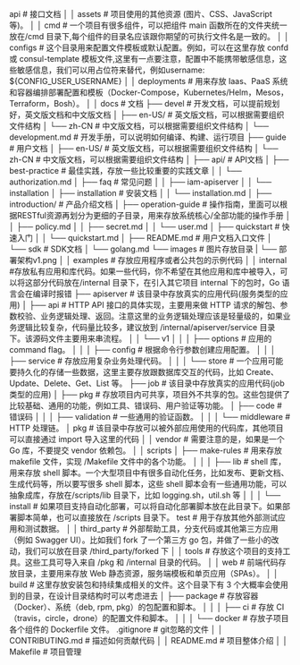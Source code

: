 api # 接口文档
│
│
assets # 项目使用的其他资源 (图片、CSS、JavaScript 等)。
│
│
cmd  # 一个项目有很多组件，可以把组件 main 函数所在的文件夹统一放在/cmd 目录下,每个组件的目录名应该跟你期望的可执行文件名是一致的。
│
│
configs # 这个目录用来配置文件模板或默认配置。例如，可以在这里存放 confd 或 consul-template 模板文件,这里有一点要注意，配置中不能携带敏感信息，这些敏感信息，我们可以用占位符来替代，例如username: ${CONFIG_USER_USERNAME}
│
│
deployments # 用来存放 Iaas、PaaS 系统和容器编排部署配置和模板（Docker-Compose，Kubernetes/Helm，Mesos，Terraform，Bosh）。
│
│
docs # 文档
├── devel                            # 开发文档，可以提前规划好，英文版文档和中文版文档
│   ├── en-US/                       # 英文版文档，可以根据需要组织文件结构
│   └── zh-CN                        # 中文版文档，可以根据需要组织文件结构
│       └── development.md           # 开发手册，可以说明如何编译、构建、运行项目
├── guide                            # 用户文档
│   ├── en-US/                       # 英文版文档，可以根据需要组织文件结构
│   └── zh-CN                        # 中文版文档，可以根据需要组织文件结构
│       ├── api/                     # API文档
│       ├── best-practice            # 最佳实践，存放一些比较重要的实践文章
│       │   └── authorization.md
│       ├── faq                      # 常见问题
│       │   ├── iam-apiserver
│       │   └── installation
│       ├── installation             # 安装文档
│       │   └── installation.md
│       ├── introduction/            # 产品介绍文档
│       ├── operation-guide          # 操作指南，里面可以根据RESTful资源再划分为更细的子目录，用来存放系统核心/全部功能的操作手册
│       │   ├── policy.md
│       │   ├── secret.md
│       │   └── user.md
│       ├── quickstart               # 快速入门
│       │   └── quickstart.md
│       ├── README.md                # 用户文档入口文件
│       └── sdk                      # SDK文档
│           └── golang.md
└── images                           # 图片存放目录
|    └── 部署架构v1.png
│
│
examples # 存放应用程序或者公共包的示例代码 
│
│
internal #存放私有应用和库代码。如果一些代码，你不希望在其他应用和库中被导入，可以将这部分代码放在/internal 目录下，在引入其它项目 internal 下的包时，Go 语言会在编译时报错
├── apiserver # 该目录中存放真实的应用代码(服务类型的应用)
│   ├── api # HTTP API 接口的具体实现，主要用来做 HTTP 请求的解包、参数校验、业务逻辑处理、返回。注意这里的业务逻辑处理应该是轻量级的，如果业务逻辑比较复杂，代码量比较多，建议放到 /internal/apiserver/service 目录下。该源码文件主要用来串流程。
│   │    └── v1
│   │ 
│   ├── options # 应用的 command flag。
│   │ 
│   ├── config # 根据命令行参数创建应用配置。
│   │ 
│   ├── service # 存放应用复杂业务处理代码。
│   │ 
│   └── store # 一个应用可能要持久化的存储一些数据，这里主要存放跟数据库交互的代码，比如 Create、Update、Delete、Get、List 等。
├── job # 该目录中存放真实的应用代码(job类型的应用)
│ 
├── pkg # 存放项目内可共享，项目外不共享的包。这些包提供了比较基础、通用的功能，例如工具、错误码、用户验证等功能。
│   ├── code # 错误码
│   │ 
│   ├── validation # 一些通用的验证函数。
│   │ 
│   └── middleware # HTTP 处理链。
│
pkg # 该目录中存放可以被外部应用使用的代码库，其他项目可以直接通过 import 导入这里的代码
│
│
vendor # 需要注意的是，如果是一个 Go 库，不要提交 vendor 依赖包。
│
│
scripts 
│   ├── make-rules # 用来存放 makefile 文件，实现 /Makefile 文件中的各个功能。
│   │ 
│   ├── lib # shell 库，用来存放 shell 脚本。一个大型项目中有很多自动化任务，比如发布、更新文档、生成代码等，所以要写很多 shell 脚本，这些 shell 脚本会有一些通用功能，可以抽象成库，存放在/scripts/lib 目录下，比如 logging.sh，util.sh 等
│   │ 
│   └── install # 如果项目支持自动化部署，可以将自动化部署脚本放在此目录下。如果部署脚本简单，也可以直接放在 /scripts 目录下。
test # 用于存放其他外部测试应用和测试数据。
│ 
│
third_party # 外部帮助工具，分支代码或其他第三方应用（例如 Swagger UI）。比如我们 fork 了一个第三方 go 包，并做了一些小的改动，我们可以放在目录 /third_party/forked 下
│
│ 
tools # 存放这个项目的支持工具。这些工具可导入来自 /pkg 和 /internal 目录的代码。
│
│
web # 前端代码存放目录，主要用来存放 Web 静态资源，服务端模板和单页应用（SPAs）。
│
│
build # 这里存放安装包和持续集成相关的文件。这个目录下有 3 个大概率会使用到的目录，在设计目录结构时可以考虑进去
│   ├── package # 存放容器（Docker）、系统（deb, rpm, pkg）的包配置和脚本。
│   │ 
│   ├── ci # 存放 CI（travis，circle，drone）的配置文件和脚本。
│   │ 
│   └── docker # 存放子项目各个组件的 Dockerfile 文件。
.gitignore # git忽略的文件
│ 
│
CONTRIBUTING.md # 描述如何贡献代码
│ 
│
README.md # 项目整体介绍
│ 
│
Makefile # 项目管理

